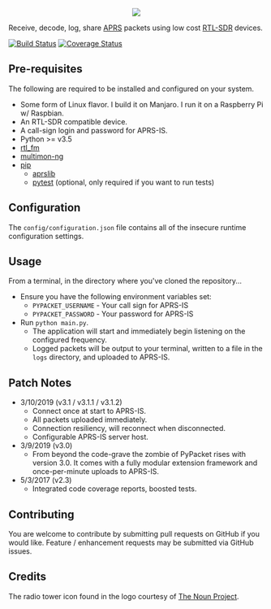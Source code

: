 <p align="center"><img src="https://i.imgur.com/MZYHAFG.png" /></p>

Receive, decode, log, share [APRS](http://www.aprs.org/) packets using low cost [RTL-SDR](http://osmocom.org/projects/sdr/wiki/rtl-sdr) devices.

[![Build Status](https://travis-ci.org/cceremuga/pypacket.svg?branch=master)](https://travis-ci.org/cceremuga/pypacket) [![Coverage Status](https://coveralls.io/repos/github/cceremuga/pypacket/badge.svg?branch=master)](https://coveralls.io/github/cceremuga/pypacket?branch=master)

## Pre-requisites

The following are required to be installed and configured on your system.

* Some form of Linux flavor. I build it on Manjaro. I run it on a Raspberry Pi w/ Raspbian.
* An RTL-SDR compatible device.
* A call-sign login and password for APRS-IS.
* Python >= v3.5
* [rtl_fm](http://osmocom.org/projects/sdr/wiki/rtl-sdr)
* [multimon-ng](https://github.com/EliasOenal/multimon-ng)
* [pip](https://pypi.python.org/pypi/pip)
    * [aprslib](https://pypi.python.org/pypi/aprslib)
    * [pytest](https://docs.pytest.org/en/latest/) (optional, only required if you want to run tests)

## Configuration

The `config/configuration.json` file contains all of the insecure runtime configuration settings.

## Usage

From a terminal, in the directory where you've cloned the repository...

* Ensure you have the following environment variables set:
    * `PYPACKET_USERNAME` - Your call sign for APRS-IS
    * `PYPACKET_PASSWORD` - Your password for APRS-IS
* Run `python main.py`.
    * The application will start and immediately begin listening on the configured frequency.
    * Logged packets will be output to your terminal, written to a file in the `logs` directory, and uploaded to APRS-IS.

## Patch Notes

* 3/10/2019 (v3.1 / v3.1.1 / v3.1.2)
    * Connect once at start to APRS-IS.
    * All packets uploaded immediately.
    * Connection resiliency, will reconnect when disconnected.
    * Configurable APRS-IS server host.
* 3/9/2019 (v3.0)
    * From beyond the code-grave the zombie of PyPacket rises with version 3.0. It comes with a fully modular extension framework and once-per-minute uploads to APRS-IS.
* 5/3/2017 (v2.3)
    * Integrated code coverage reports, boosted tests.

## Contributing

You are welcome to contribute by submitting pull requests on GitHub if you would like. Feature / enhancement requests may be submitted via GitHub issues.

## Credits

The radio tower icon found in the logo courtesy of [The Noun Project](https://thenounproject.com/search/?q=radio%20tower&i=749293).
